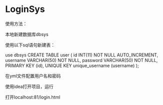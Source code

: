 # LoginSys

使用方法：

本地新建数据库dbsys

使用以下sql语句新建表：

use dbsys
CREATE TABLE user (
  id INT(11) NOT NULL AUTO_INCREMENT,
  username VARCHAR(50) NOT NULL,
  password VARCHAR(50) NOT NULL,
  PRIMARY KEY (id),
  UNIQUE KEY unique_username (username)
);

在yml文件配置用户名和密码

使用idea打开项目，运行

打开localhost:81/login.html

